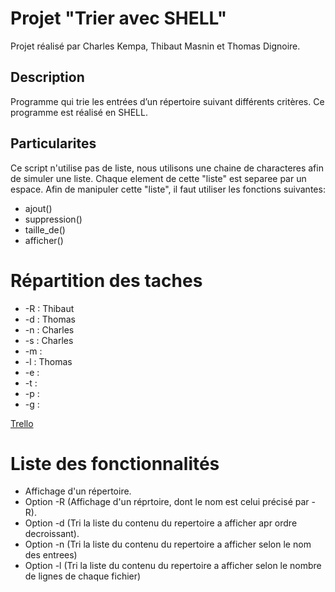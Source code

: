 # Projet "Trier avec SHELL"

Projet réalisé par Charles Kempa, Thibaut Masnin et Thomas Dignoire.

## Description

Programme qui trie les entrées d’un répertoire suivant différents critères. Ce programme est réalisé en SHELL.

## Particularites

Ce script n'utilise pas de liste, nous utilisons une chaine de characteres afin de simuler une liste.
Chaque element de cette "liste" est separee par un espace.
Afin de manipuler cette "liste", il faut utiliser les fonctions suivantes:

* ajout()
* suppression()
* taille_de()
* afficher()

# Répartition des taches

* -R : Thibaut
* -d : Thomas
* -n : Charles
* -s : Charles
* -m : 
* -l : Thomas
* -e : 
* -t :
* -p :
* -g :

[Trello](https://trello.com/b/2FQoZzJh/projet-shell)

# Liste des fonctionnalités

* Affichage d'un répertoire.
* Option -R (Affichage d'un réprtoire, dont le nom est celui précisé par -R).
* Option -d (Tri la liste du contenu du repertoire a afficher apr ordre decroissant).
* Option -n (Tri la liste du contenu du repertoire a afficher selon le nom des entrees)
* Option -l (Tri la liste du contenu du repertoire a afficher selon le nombre de lignes de chaque fichier)
